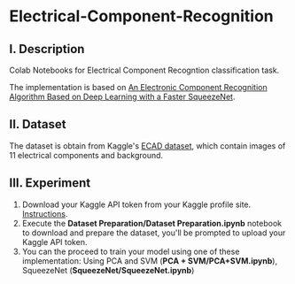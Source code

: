 # Electrical-Component-Recognition

## I. Description
Colab Notebooks for Electrical Component Recogntion classification task.

The implementation is based on [An Electronic Component Recognition Algorithm Based on Deep Learning with a Faster SqueezeNet](https://www.hindawi.com/journals/mpe/2020/2940286/).

## II. Dataset
The dataset is obtain from Kaggle's [ECAD dataset](https://www.kaggle.com/datasets/mrojer/electronic-components-for-automatic-detection), which contain images of 11 electrical components and background.

## III. Experiment
1. Download your Kaggle API token from your Kaggle profile site. [Instructions](https://www.kaggle.com/docs/api).
2. Execute the **Dataset Preparation/Dataset Preparation.ipynb** notebook to download and prepare the dataset, you'll be prompted to upload your Kaggle API token.
3. You can the proceed to train your model using one of these implementation: Using PCA and SVM (**PCA + SVM/PCA+SVM.ipynb**), SqueezeNet (**SqueezeNet/SqueezeNet.ipynb**)